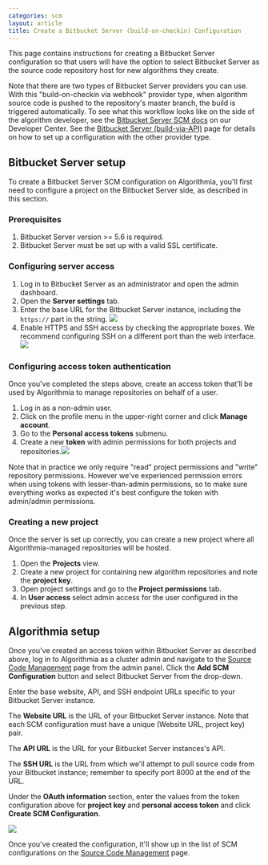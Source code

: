 ```yaml
---
categories: scm
layout: article
title: Create a Bitbucket Server (build-on-checkin) Configuration
---
```


This page contains instructions for creating a Bitbucket Server configuration so that users will have the option to select Bitbucket Server as the source code repository host for new algorithms they create.

Note that there are two types of Bitbucket Server providers you can use. With this "build-on-checkin via webhook" provider type, when algorithm source code is pushed to the repository's master branch, the build is triggered automatically. To see what this workflow looks like on the side of the algorithm developer, see the [Bitbucket Server SCM docs](https://algorithmia.com/developers/algorithm-development/source-code-management#hosting-source-code-on-bitbucket-server) on our Developer Center. See the [Bitbucket Server (build-via-API)](./843874) page for details on how to set up a configuration with the other provider type.

## Bitbucket Server setup

To create a Bitbucket Server SCM configuration on Algorithmia, you'll first need to configure a project on the Bitbucket Server side, as described in this section.

### Prerequisites

1.  Bitbucket Server version >= 5.6 is required.
2.  Bitbucket Server must be set up with a valid SSL certificate.

### Configuring server access

1.  Log in to Bitbucket Server as an administrator and open the admin dashboard.
2.  Open the **Server settings** tab.
3.  Enter the base URL for the Bitbucket Server instance, including the `https://` part in the string.
    ![]({{site.url}}/developers/images/post_images/algo-images-admin/algo-1620743991129.png)
4.  Enable HTTPS and SSH access by checking the appropriate boxes. We recommend configuring SSH on a different port than the web interface. ![]({{site.url}}/developers/images/post_images/algo-images-admin/algo-1620743119246.png)

### Configuring access token authentication

Once you've completed the steps above, create an access token that'll be used by Algorithmia to manage repositories on behalf of a user.

1.  Log in as a non-admin user.
2.  Click on the profile menu in the upper-right corner and click **Manage account**.
3.  Go to the **Personal access tokens** submenu.
4.  Create a new **token** with admin permissions for both projects and repositories.![]({{site.url}}/developers/images/post_images/algo-images-admin/algo-1620743217406.png)

Note that in practice we only require "read" project permissions and "write" repository permissions. However we've experienced permission errors when using tokens with lesser-than-admin permissions, so to make sure everything works as expected it's best configure the token with admin/admin permissions.

### Creating a new project

Once the server is set up correctly, you can create a new project where all Algorithmia-managed repositories will be hosted.

1.  Open the **Projects** view.
2.  Create a new project for containing new algorithm repositories and note the **project key**.
3.  Open project settings and go to the **Project permissions** tab.
4.  In **User access** select admin access for the user configured in the previous step.

## Algorithmia setup

Once you've created an access token within Bitbucket Server as described above, log in to Algorithmia as a cluster admin and navigate to the [Source Code Management](/exploring-the-admin-panel/687291#managing-scm-provider-options) page from the admin panel. Click the **Add SCM Configuration** button and select Bitbucket Server from the drop-down.

Enter the base website, API, and SSH endpoint URLs specific to your Bitbucket Server instance.

The **Website URL** is the URL of your Bitbucket Server instance. Note that each SCM configuration must have a unique (Website URL, project key) pair.

The **API URL** is the URL for your Bitbucket Server instances's API.

The **SSH URL** is the URL from which we'll attempt to pull source code from your Bitbucket instance; remember to specify port 8000 at the end of the URL.

Under the **OAuth information** section, enter the values from the token configuration above for **project key** and **personal access token** and click **Create SCM Configuration**.

![]({{site.url}}/developers/images/post_images/algo-images-admin/algo-1621526272064.png)

Once you've created the configuration, it'll show up in the list of SCM configurations on the [Source Code Management](/exploring-the-admin-panel/687291#managing-scm-provider-options) page.